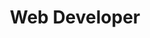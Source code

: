 ---
layout: default
image: josh.jpg
name: Josh Reeder-Espara
title: Web Developer
twitter: jawshre
social: {twitter: jawshre, facebook: '', github: '', rdio: ''}
---